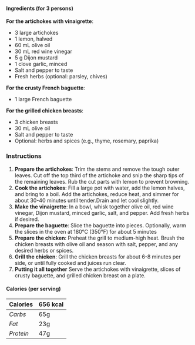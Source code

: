 #### Ingredients (for 3 persons)

**For the artichokes with vinaigrette**:
- 3 large artichokes
- 1 lemon, halved
- 60 mL olive oil
- 30 mL red wine vinegar
- 5 g Dijon mustard
- 1 clove garlic, minced
- Salt and pepper to taste
- Fresh herbs (optional: parsley, chives)

**For the crusty French baguette**:
- 1 large French baguette

**For the grilled chicken breasts**:
- 3 chicken breasts
- 30 mL olive oil
- Salt and pepper to taste
- Optional: herbs and spices (e.g., thyme, rosemary, paprika)

### Instructions

1. **Prepare the artichokes**:
Trim the stems and remove the tough outer leaves. Cut off the top third of the artichoke and snip the sharp tips of the remaining leaves. Rub the cut parts with lemon to prevent browning.
2. **Cook the artichokes**:
Fill a large pot with water, add the lemon halves, and bring to a boil. Add the artichokes, reduce heat, and simmer for about 30-40 minutes until tender.Drain and let cool slightly.
3. **Make the vinaigrette**:
In a bowl, whisk together olive oil, red wine vinegar, Dijon mustard, minced garlic, salt, and pepper. Add fresh herbs if desired.
4. **Prepare the baguette**:
Slice the baguette into pieces.
Optionally, warm the slices in the oven at 180°C (350°F) for about 5 minutes
5. **Prepare the chicken**:
Preheat the grill to medium-high heat. Brush the chicken breasts with olive oil and season with salt, pepper, and any desired herbs or spices.
6. **Grill the chicken**:
Grill the chicken breasts for about 6-8 minutes per side, or until fully cooked and juices run clear.
7. **Putting it all together**
Serve the artichokes with vinaigrette, slices of crusty baguette, and grilled chicken breast on a plate.

#### Calories (per serving)

| **Calories** | 656 kcal |
| ----------- | ----------- |
| *Carbs* | 65g |
| *Fat* | 23g |
| *Protein* | 47g |
